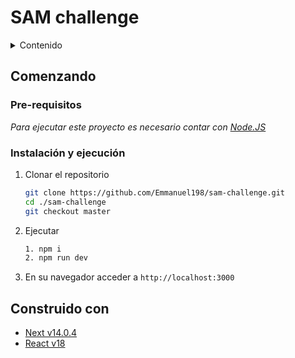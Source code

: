 # SAM challenge

<!-- TABLE OF CONTENTS -->
<details>
  <summary>Contenido</summary>
  <ol>
    <li>
      <a href="#comenzando">Comenzando</a>
      <ul>
        <li><a href="#pre-requisitos">Pre-requisitos</a></li>
      </ul>
        <ul>
        <li><a href="#instalación-y-ejecución">Instalación y ejecución</a></li>
      </ul>
    </li>
    <li><a href="#construido-con">Tecnologias usadas</a></li>
    <li><a href="#contacto">Contacto</a></li>
  </ol>
</details>


## Comenzando 

### Pre-requisitos 
_Para ejecutar este proyecto es necesario contar con [Node.JS](https://www.npmjs.com/package/npm)_


### Instalación y ejecución

1. Clonar el repositorio
   ```sh
   git clone https://github.com/Emmanuel198/sam-challenge.git
   cd ./sam-challenge
   git checkout master
   ```

2. Ejecutar
   ```sh
   1. npm i
   2. npm run dev
   ```
   
4. En su navegador acceder a `http://localhost:3000`

## Construido con 

* [Next v14.0.4](https://nextjs.org/)
* [React v18](https://es.reactjs.org/)